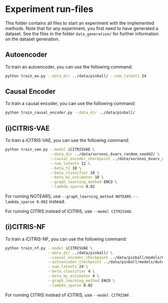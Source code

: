 # Experiment run-files

This folder contains all files to start an experiment with the implemented methods.
Note that for any experiment, you first need to have generated a dataset.
See the files in the folder `data_generation/` for further information on the dataset generation.

## Autoencoder

To train an autoencoder, you can use the following command:
```bash
python train_ae.py --data_dir ../data/pinball/ --num_latents 24
```

## Causal Encoder

To train a causal encoder, you can use the following command:
```bash
python train_causal_encoder.py --data_dir ../data/pinball/
```

## (i)CITRIS-VAE

To train a iCITRIS-VAE, you can use the following command:
```bash
python train_vae.py --model iCITRISVAE \
                    --data_dir ../data/voronoi_6vars_random_seed42/ \
                    --causal_encoder_checkpoint ../data/voronoi_6vars_random_seed42/models/CausalEncoder.ckpt \
                    --num_latents 12 \
                    --beta_t1 10 \
                    --beta_classifier 10 \
                    --beta_mi_estimator 10 \
                    --graph_learning_method ENCO \
                    --lambda_sparse 0.02
```
For running NOTEARS, use `--graph_learning_method NOTEARS --lambda_sparse 0.002` instead.

For running CITRIS instead of iCITRIS, use `--model CITRISVAE`.

## (i)CITRIS-NF

To train a iCITRIS-NF, you can use the following command:
```bash
python train_nf.py --model iCITRISVAE \
                   --data_dir ../data/pinball/ \
                   --causal_encoder_checkpoint ../data/pinball/models/CausalEncoder.ckpt \
                   --autoencoder_checkpoint ../data/pinball/models/Autoencoder.ckpt \
                   --num_latents 24 \
                   --beta_classifier 4 \
                   --beta_mi_estimator 4 \
                   --graph_learning_method ENCO \
                   --lambda_sparse 0.02
```

For running CITRIS instead of iCITRIS, use `--model CITRISNF`.